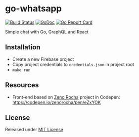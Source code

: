 # go-whatsapp

[![Build Status](https://travis-ci.org/rodrigo-brito/go-whatsapp.svg?branch=master)](https://travis-ci.org/rodrigo-brito/go-whatsapp)
[![GoDoc](https://godoc.org/github.com/rodrigo-brito/go-whatsapp?status.svg)](https://godoc.org/github.com/StudioSol/balancer)
[![Go Report Card](https://goreportcard.com/badge/github.com/rodrigo-brito/go-whatsapp)](https://goreportcard.com/report/github.com/rodrigo-brito/go-whatsappr)

Simple chat with Go, GraphQL and React

## Installation

- Create a new Firebase project
- Copy project credentials to `credentials.json` in project root
- `make run`

## Resources

- Front-end based on [Zeno Rocha](https://github.com/zenorocha) project in Codepen: https://codepen.io/zenorocha/pen/eZxYOK

## License

Released under [MIT License](LICENSE)
